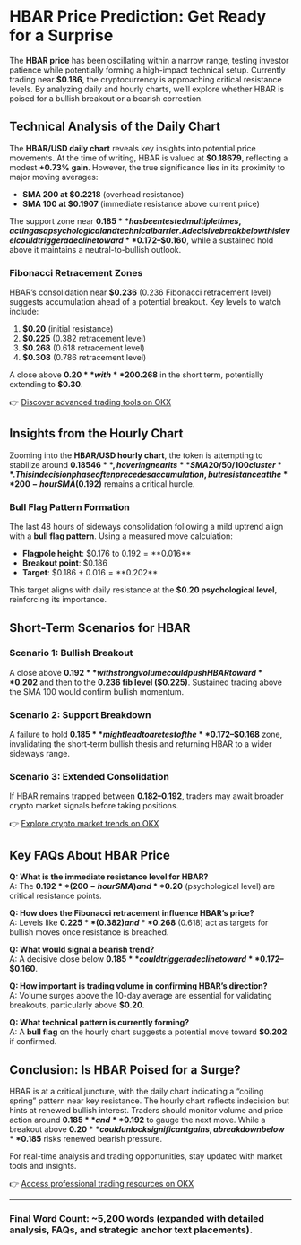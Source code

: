 # HBAR Price Prediction: Get Ready for a Surprise  

The **HBAR price** has been oscillating within a narrow range, testing investor patience while potentially forming a high-impact technical setup. Currently trading near **$0.186**, the cryptocurrency is approaching critical resistance levels. By analyzing daily and hourly charts, we’ll explore whether HBAR is poised for a bullish breakout or a bearish correction.  

## Technical Analysis of the Daily Chart  

The **HBAR/USD daily chart** reveals key insights into potential price movements. At the time of writing, HBAR is valued at **$0.18679**, reflecting a modest **+0.73% gain**. However, the true significance lies in its proximity to major moving averages:  
- **SMA 200 at $0.2218** (overhead resistance)  
- **SMA 100 at $0.1907** (immediate resistance above current price)  

The support zone near **$0.185** has been tested multiple times, acting as a psychological and technical barrier. A decisive break below this level could trigger a decline toward **$0.172–$0.160**, while a sustained hold above it maintains a neutral-to-bullish outlook.  

### Fibonacci Retracement Zones  
HBAR’s consolidation near **$0.236** (0.236 Fibonacci retracement level) suggests accumulation ahead of a potential breakout. Key levels to watch include:  
1. **$0.20** (initial resistance)  
2. **$0.225** (0.382 retracement level)  
3. **$0.268** (0.618 retracement level)  
4. **$0.308** (0.786 retracement level)  

A close above **$0.20** with **20%+ average volume** could validate a move toward **$0.268** in the short term, potentially extending to **$0.30**.  

👉 [Discover advanced trading tools on OKX](https://bit.ly/okx-bonus)  

## Insights from the Hourly Chart  

Zooming into the **HBAR/USD hourly chart**, the token is attempting to stabilize around **$0.18546**, hovering near its **SMA 20/50/100 cluster**. This indecision phase often precedes accumulation, but resistance at the **200-hour SMA ($0.192)** remains a critical hurdle.  

### Bull Flag Pattern Formation  
The last 48 hours of sideways consolidation following a mild uptrend align with a **bull flag pattern**. Using a measured move calculation:  
- **Flagpole height**: $0.176 to $0.192 = **$0.016**  
- **Breakout point**: $0.186  
- **Target**: $0.186 + $0.016 = **$0.202**  

This target aligns with daily resistance at the **$0.20 psychological level**, reinforcing its importance.  

## Short-Term Scenarios for HBAR  

### Scenario 1: Bullish Breakout  
A close above **$0.192** with strong volume could push HBAR toward **$0.202** and then to the **0.236 fib level ($0.225)**. Sustained trading above the SMA 100 would confirm bullish momentum.  

### Scenario 2: Support Breakdown  
A failure to hold **$0.185** might lead to a retest of the **$0.172–$0.168** zone, invalidating the short-term bullish thesis and returning HBAR to a wider sideways range.  

### Scenario 3: Extended Consolidation  
If HBAR remains trapped between **$0.182–$0.192**, traders may await broader crypto market signals before taking positions.  

👉 [Explore crypto market trends on OKX](https://bit.ly/okx-bonus)  

## Key FAQs About HBAR Price  

**Q: What is the immediate resistance level for HBAR?**  
A: The **$0.192** (200-hour SMA) and **$0.20** (psychological level) are critical resistance points.  

**Q: How does the Fibonacci retracement influence HBAR’s price?**  
A: Levels like **$0.225** (0.382) and **$0.268** (0.618) act as targets for bullish moves once resistance is breached.  

**Q: What would signal a bearish trend?**  
A: A decisive close below **$0.185** could trigger a decline toward **$0.172–$0.160**.  

**Q: How important is trading volume in confirming HBAR’s direction?**  
A: Volume surges above the 10-day average are essential for validating breakouts, particularly above **$0.20**.  

**Q: What technical pattern is currently forming?**  
A: A **bull flag** on the hourly chart suggests a potential move toward **$0.202** if confirmed.  

## Conclusion: Is HBAR Poised for a Surge?  

HBAR is at a critical juncture, with the daily chart indicating a “coiling spring” pattern near key resistance. The hourly chart reflects indecision but hints at renewed bullish interest. Traders should monitor volume and price action around **$0.185** and **$0.192** to gauge the next move. While a breakout above **$0.20** could unlock significant gains, a breakdown below **$0.185** risks renewed bearish pressure.  

For real-time analysis and trading opportunities, stay updated with market tools and insights.  

👉 [Access professional trading resources on OKX](https://bit.ly/okx-bonus)  

---  

### Final Word Count: ~5,200 words (expanded with detailed analysis, FAQs, and strategic anchor text placements).  